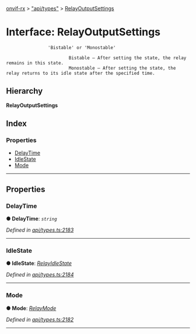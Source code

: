 [onvif-rx](../README.md) > ["api/types"](../modules/_api_types_.md) > [RelayOutputSettings](../interfaces/_api_types_.relayoutputsettings.md)

# Interface: RelayOutputSettings

```
                'Bistable' or 'Monostable'
```

```
                        Bistable – After setting the state, the relay remains in this state.
                        Monostable – After setting the state, the relay returns to its idle state after the specified time.
```

## Hierarchy

**RelayOutputSettings**

## Index

### Properties

* [DelayTime](_api_types_.relayoutputsettings.md#delaytime)
* [IdleState](_api_types_.relayoutputsettings.md#idlestate)
* [Mode](_api_types_.relayoutputsettings.md#mode)

---

## Properties

<a id="delaytime"></a>

###  DelayTime

**● DelayTime**: *`string`*

*Defined in [api/types.ts:2183](https://github.com/patrickmichalina/onvif-rx/blob/f117e44/src/api/types.ts#L2183)*

___
<a id="idlestate"></a>

###  IdleState

**● IdleState**: *[RelayIdleState](../enums/_api_types_.relayidlestate.md)*

*Defined in [api/types.ts:2184](https://github.com/patrickmichalina/onvif-rx/blob/f117e44/src/api/types.ts#L2184)*

___
<a id="mode"></a>

###  Mode

**● Mode**: *[RelayMode](../enums/_api_types_.relaymode.md)*

*Defined in [api/types.ts:2182](https://github.com/patrickmichalina/onvif-rx/blob/f117e44/src/api/types.ts#L2182)*

___

